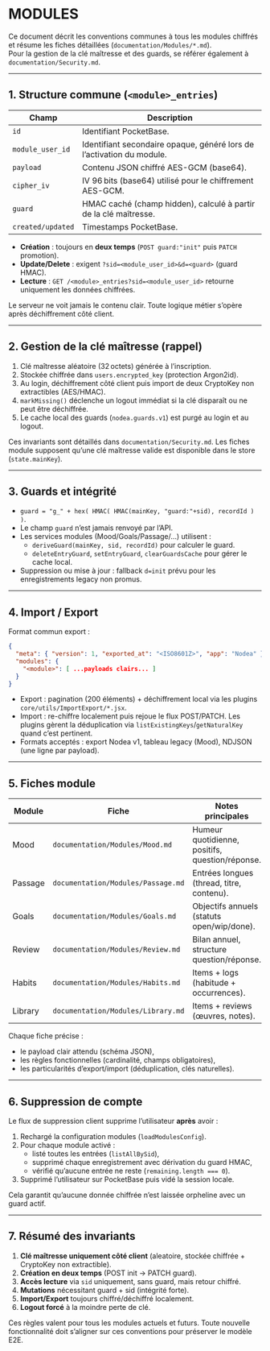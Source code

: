 # MODULES

Ce document décrit les conventions communes à tous les modules chiffrés et résume les fiches détaillées (`documentation/Modules/*.md`).  
Pour la gestion de la clé maîtresse et des guards, se référer également à `documentation/Security.md`.

---

## 1. Structure commune (`<module>_entries`)

| Champ            | Description                                                                 |
|------------------|-----------------------------------------------------------------------------|
| `id`             | Identifiant PocketBase.                                                     |
| `module_user_id` | Identifiant secondaire opaque, généré lors de l’activation du module.       |
| `payload`        | Contenu JSON chiffré AES-GCM (base64).                                      |
| `cipher_iv`      | IV 96 bits (base64) utilisé pour le chiffrement AES-GCM.                   |
| `guard`          | HMAC caché (champ hidden), calculé à partir de la clé maîtresse.           |
| `created/updated`| Timestamps PocketBase.                                                     |

- **Création** : toujours en **deux temps** (`POST guard:"init"` puis `PATCH` promotion).  
- **Update/Delete** : exigent `?sid=<module_user_id>&d=<guard>` (guard HMAC).  
- **Lecture** : `GET /<module>_entries?sid=<module_user_id>` retourne uniquement les données chiffrées.

Le serveur ne voit jamais le contenu clair. Toute logique métier s’opère après déchiffrement côté client.

---

## 2. Gestion de la clé maîtresse (rappel)

1. Clé maîtresse aléatoire (32 octets) générée à l’inscription.  
2. Stockée chiffrée dans `users.encrypted_key` (protection Argon2id).  
3. Au login, déchiffrement côté client puis import de deux CryptoKey non extractibles (AES/HMAC).  
4. `markMissing()` déclenche un logout immédiat si la clé disparaît ou ne peut être déchiffrée.  
5. Le cache local des guards (`nodea.guards.v1`) est purgé au login et au logout.

Ces invariants sont détaillés dans `documentation/Security.md`. Les fiches module supposent qu’une clé maîtresse valide est disponible dans le store (`state.mainKey`).  

---

## 3. Guards et intégrité

- `guard = "g_" + hex( HMAC( HMAC(mainKey, "guard:"+sid), recordId ) )`.  
- Le champ `guard` n’est jamais renvoyé par l’API.  
- Les services modules (Mood/Goals/Passage/…) utilisent :  
  - `deriveGuard(mainKey, sid, recordId)` pour calculer le guard.  
  - `deleteEntryGuard`, `setEntryGuard`, `clearGuardsCache` pour gérer le cache local.  
- Suppression ou mise à jour : fallback `d=init` prévu pour les enregistrements legacy non promus.

---

## 4. Import / Export

Format commun export :
```json
{
  "meta": { "version": 1, "exported_at": "<ISO8601Z>", "app": "Nodea" },
  "modules": {
    "<module>": [ ...payloads clairs... ]
  }
}
```

- Export : pagination (200 éléments) + déchiffrement local via les plugins `core/utils/ImportExport/*.jsx`.  
- Import : re-chiffre localement puis rejoue le flux POST/PATCH. Les plugins gèrent la déduplication via `listExistingKeys`/`getNaturalKey` quand c’est pertinent.  
- Formats acceptés : export Nodea v1, tableau legacy (Mood), NDJSON (une ligne par payload).

---

## 5. Fiches module

| Module  | Fiche                                        | Notes principales |
|---------|----------------------------------------------|-------------------|
| Mood    | `documentation/Modules/Mood.md`              | Humeur quotidienne, positifs, question/réponse. |
| Passage | `documentation/Modules/Passage.md`           | Entrées longues (thread, titre, contenu).       |
| Goals   | `documentation/Modules/Goals.md`             | Objectifs annuels (statuts open/wip/done).      |
| Review  | `documentation/Modules/Review.md`            | Bilan annuel, structure question/réponse.       |
| Habits  | `documentation/Modules/Habits.md`            | Items + logs (habitude + occurrences).          |
| Library | `documentation/Modules/Library.md`           | Items + reviews (œuvres, notes).                |

Chaque fiche précise :
- le payload clair attendu (schéma JSON),  
- les règles fonctionnelles (cardinalité, champs obligatoires),  
- les particularités d’export/import (déduplication, clés naturelles).  

---

## 6. Suppression de compte

Le flux de suppression client supprime l’utilisateur **après** avoir :
1. Rechargé la configuration modules (`loadModulesConfig`).  
2. Pour chaque module activé :  
   - listé toutes les entrées (`listAllBySid`),  
   - supprimé chaque enregistrement avec dérivation du guard HMAC,  
   - vérifié qu’aucune entrée ne reste (`remaining.length === 0`).  
3. Supprimé l’utilisateur sur PocketBase puis vidé la session locale.

Cela garantit qu’aucune donnée chiffrée n’est laissée orpheline avec un guard actif.

---

## 7. Résumé des invariants

1. **Clé maîtresse uniquement côté client** (aleatoire, stockée chiffrée + CryptoKey non extractible).  
2. **Création en deux temps** (POST init → PATCH guard).  
3. **Accès lecture** via `sid` uniquement, sans guard, mais retour chiffré.  
4. **Mutations** nécessitant guard + sid (intégrité forte).  
5. **Import/Export** toujours chiffré/déchiffré localement.  
6. **Logout forcé** à la moindre perte de clé.

Ces règles valent pour tous les modules actuels et futurs. Toute nouvelle fonctionnalité doit s’aligner sur ces conventions pour préserver le modèle E2E.
